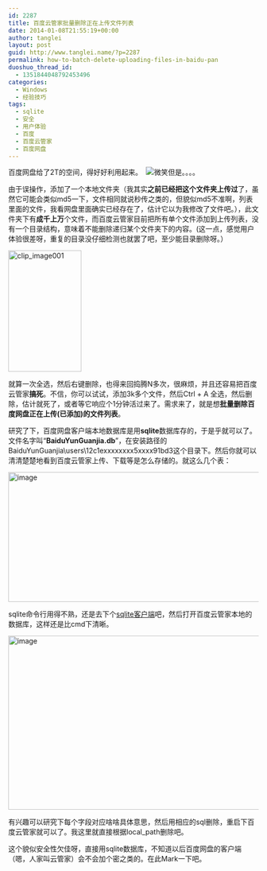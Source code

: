 ```yaml
---
id: 2287
title: 百度云管家批量删除正在上传文件列表
date: 2014-01-08T21:55:19+00:00
author: tanglei
layout: post
guid: http://www.tanglei.name/?p=2287
permalink: how-to-batch-delete-uploading-files-in-baidu-pan
duoshuo_thread_id:
  - 1351844048792453496
categories:
  - Windows
  - 经验技巧
tags:
  - sqlite
  - 安全
  - 用户体验
  - 百度
  - 百度云管家
  - 百度网盘
---
```

百度网盘给了2T的空间，得好好利用起来。   <img class="wlEmoticon wlEmoticon-smile" style="border-style: none;" src="http://www.tanglei.name/wp-content/uploads/2014/01/wlEmoticon-smile.png" alt="微笑" />但是。。。。

由于误操作，添加了一个本地文件夹（我其实**之前已经把这个文件夹上传过**了，虽然它可能会类似md5一下，文件相同就说秒传之类的，但貌似md5不准啊，列表里面的文件，我看网盘里面确实已经存在了，估计它以为我修改了文件吧。），此文件夹下有**成千上万**个文件，而百度云管家目前把所有单个文件添加到上传列表，没有一个目录结构，意味着不能删除递归某个文件夹下的内容。(这一点，感觉用户体验很差呀，重复的目录没仔细检测也就罢了吧，至少能目录删除呀。）

[<img style="background-image: none; padding-top: 0px; padding-left: 0px; display: inline; padding-right: 0px; border: 0px;" title="clip_image001" src="http://www.tanglei.name/wp-content/uploads/2014/01/clip_image001_thumb.png" alt="clip_image001" width="147" height="244" border="0" />](http://www.tanglei.name/wp-content/uploads/2014/01/clip_image001.png)

就算一次全选，然后右键删除，也得来回捣腾N多次，很麻烦，并且还容易把百度云管家**搞死**。不信，你可以试试，添加3k多个文件，然后Ctrl + A 全选，然后删除，估计就死了，或者等它响应个1分钟活过来了。需求来了，就是想**批量删除百度网盘正在上传(已添加)的文件列表**。

研究了下，百度网盘客户端本地数据库是用**sqlite**数据库存的，于是乎就可以了。文件名字叫“**BaiduYunGuanjia.db**”，在安装路径的BaiduYunGuanjia\users\12c1exxxxxxxx5xxxx91bd3这个目录下。然后你就可以清清楚楚地看到百度云管家上传、下载等是怎么存储的。就这么几个表：

[<img style="background-image: none; padding-top: 0px; padding-left: 0px; display: inline; padding-right: 0px; border: 0px;" title="image" src="http://www.tanglei.name/wp-content/uploads/2014/01/image_thumb.png" alt="image" width="648" height="261" border="0" />](http://www.tanglei.name/wp-content/uploads/2014/01/image.png)

sqlite命令行用得不熟，还是去下个[sqlite客户端](http://sourceforge.net/projects/sqliteman/files/latest/download)吧，然后打开百度云管家本地的数据库，这样还是比cmd下清晰。

[<img style="background-image: none; padding-top: 0px; padding-left: 0px; display: inline; padding-right: 0px; border: 0px;" title="image" src="http://www.tanglei.name/wp-content/uploads/2014/01/image_thumb1.png" alt="image" width="644" height="350" border="0" />](http://www.tanglei.name/wp-content/uploads/2014/01/image1.png)

有兴趣可以研究下每个字段对应啥啥具体意思，然后用相应的sql删除，重启下百度云管家就可以了。我这里就直接根据local_path删除吧。

这个貌似安全性欠佳呀，直接用sqlite数据库，不知道以后百度网盘的客户端（嗯，人家叫云管家）会不会加个密之类的。在此Mark一下吧。
